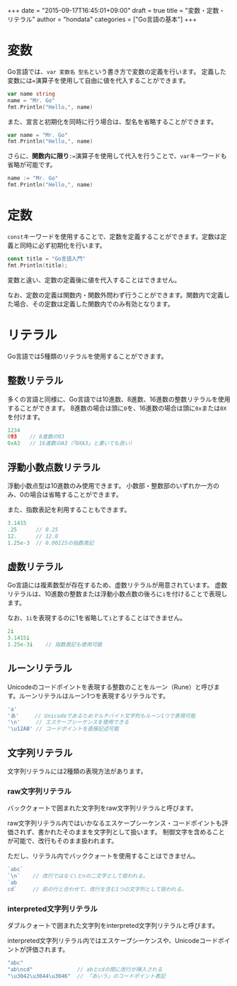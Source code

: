 +++
date = "2015-09-17T16:45:01+09:00"
draft = true
title = "変数・定数・リテラル"
author = "hondata"
categories = ["Go言語の基本"]
+++

# 変数

Go言語では、`var 変数名 型名`という書き方で変数の定義を行います。
定義した変数には`=`演算子を使用して自由に値を代入することができます。

```go
var name string
name = "Mr. Go"
fmt.Println("Hello,", name)
```

また、宣言と初期化を同時に行う場合は、型名を省略することができます。

```go
var name = "Mr. Go"
fmt.Println("Hello,", name)
```

さらに、**関数内に限り**`:=`演算子を使用して代入を行うことで、`var`キーワードも省略が可能です。

```go
name := "Mr. Go"
fmt.Println("Hello,", name)
```

# 定数

`const`キーワードを使用することで、定数を定義することができます。定数は定義と同時に必ず初期化を行います。

```go
const title = "Go言語入門"
fmt.Println(title);
```

変数と違い、定数の定義後に値を代入することはできません。

なお、定数の定義は関数内・関数外問わず行うことができます。関数内で定義した場合、その定数は定義した関数内でのみ有効となります。

# リテラル

Go言語では5種類のリテラルを使用することができます。

## 整数リテラル

多くの言語と同様に、Go言語では10進数、8進数、16進数の整数リテラルを使用することができます。
8進数の場合は頭に`0`を、16進数の場合は頭に`0x`または`0X`を付けます。

```go
1234
093    // 8進数の93
0xA3   // 16進数のA3（「0XA3」と書いても良い）
```

## 浮動小数点数リテラル

浮動小数点型は10進数のみ使用できます。
小数部・整数部のいずれか一方のみ、0の場合は省略することができます。

また、指数表記を利用することもできます。

```go
3.1415
.25      // 0.25
12.      // 12.0
1.25e-3  // 0.00125の指数表記
```

## 虚数リテラル

Go言語には複素数型が存在するため、虚数リテラルが用意されています。
虚数リテラルは、10進数の整数または浮動小数点数の後ろに`i`を付けることで表現します。

なお、`1i`を表現するのに1を省略して`i`とすることはできません。

```go
2i
3.1415i
1.25e-3i    // 指数表記も使用可能
```

## ルーンリテラル

Unicodeのコードポイントを表現する整数のことをルーン（Rune）と呼びます。ルーンリテラルはルーン1つを表現するリテラルです。

```go
'a'
'あ'     // Unicodeであるためマルチバイト文字列もルーン1つで表現可能
'\n'     // エスケープシーケンスを使用できる
'\u12AB' // コードポイントを直接記述可能
```

## 文字列リテラル

文字列リテラルには2種類の表現方法があります。

### raw文字列リテラル

バッククォートで囲まれた文字列をraw文字列リテラルと呼びます。

raw文字列リテラル内ではいかなるエスケープシーケンス・コードポイントも評価されず、書かれたそのままを文字列として扱います。
制御文字を含めることが可能で、改行もそのまま扱われます。

ただし、リテラル内でバッククォートを使用することはできません。

```go
`abc`
`\n`    // 改行ではなく\とnの二文字として扱われる。
`ab     
cd`     // 前の行と合わせて、改行を含む1つの文字列として扱われる。
```

### interpreted文字列リテラル

ダブルクォートで囲まれた文字列をinterpreted文字列リテラルと呼びます。

interpreted文字列リテラル内ではエスケープシーケンスや、Unicodeコードポイントが評価されます。

```go
"abc"
"ab\ncd"              // abとcdの間に改行が挿入される
"\u3042\u3044\u3046"  // 「あいう」のコードポイント表記
```
